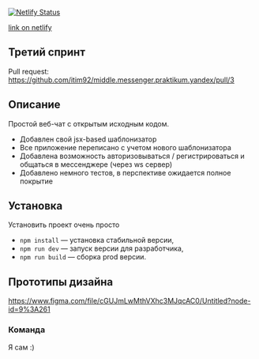 [![Netlify Status](https://api.netlify.com/api/v1/badges/6ecdf16d-5899-4a67-b045-903f38e91b91/deploy-status)](https://app.netlify.com/sites/magnificent-malabi-11b0a9/deploys)

[link on netlify](https://magnificent-malabi-11b0a9.netlify.app/)

## Третий спринт

Pull request: https://github.com/itim92/middle.messenger.praktikum.yandex/pull/3

## Описание

Простой веб-чат с открытым исходным кодом.

- Добавлен свой jsx-based шаблонизатор
- Все приложение переписано с учетом нового шаблонизатора
- Добавлена возможность авторизовываться / регистрироваться и общаться в мессенджере (через ws сервер)
- Добавлено немного тестов, в перспективе ожидается полное покрытие

## Установка

Установить проект очень просто

- `npm install` — установка стабильной версии,
- `npm run dev` — запуск версии для разработчика,
- `npm run build` — сборка prod версии.

## Прототипы дизайна

https://www.figma.com/file/cGUJmLwMthVXhc3MJqcAC0/Untitled?node-id=9%3A261

### **Команда**

Я сам :)
